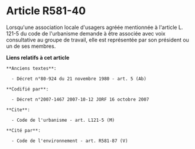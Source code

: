 # Article R581-40

Lorsqu'une association locale d'usagers agréée mentionnée à l'article L. 121-5 du code de l'urbanisme demande à être associée
avec voix consultative au groupe de travail, elle est représentée par son président ou un de ses membres.

**Liens relatifs à cet article**

	**Anciens textes**:

	  - Décret n°80-924 du 21 novembre 1980 - art. 5 (Ab)

	**Codifié par**:

	  - Décret n°2007-1467 2007-10-12 JORF 16 octobre 2007

	**Cite**:

	  - Code de l'urbanisme - art. L121-5 (M)

	**Cité par**:

	  - Code de l'environnement - art. R581-87 (V)
